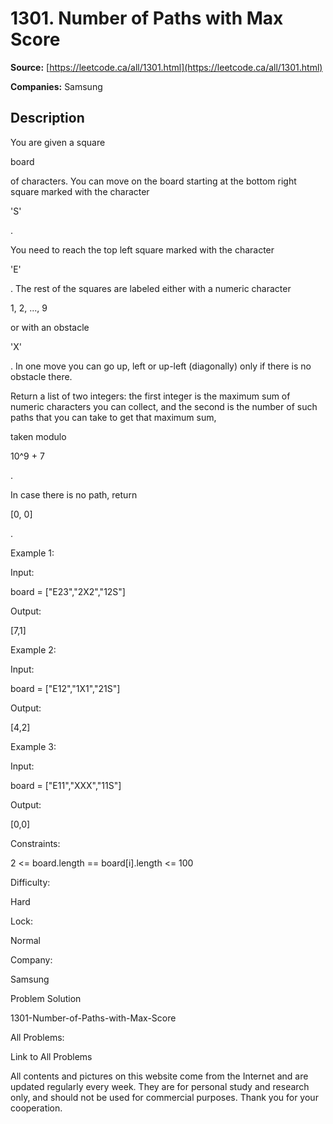 # 1301. Number of Paths with Max Score

**Source:** [https://leetcode.ca/all/1301.html](https://leetcode.ca/all/1301.html)

**Companies:** Samsung

## Description

You are given a square

board

of characters. You can move on the board
        starting at the bottom right square marked with the character

'S'

.

You need to reach the top left square marked with the character

'E'

.
            The rest of the squares are labeled either with a numeric character

1, 2,
                ..., 9

or with an obstacle

'X'

. In one move you can go up, left
            or up-left (diagonally) only if there is no obstacle there.

Return a list of two integers: the first integer is the maximum sum of numeric characters
            you can collect, and the second is the number of such paths that you can take to get
            that maximum sum,

taken modulo

10^9 + 7

.

In case there is no path, return

[0, 0]

.

Example 1:

Input:

board = ["E23","2X2","12S"]

Output:

[7,1]

Example 2:

Input:

board = ["E12","1X1","21S"]

Output:

[4,2]

Example 3:

Input:

board = ["E11","XXX","11S"]

Output:

[0,0]

Constraints:

2 <= board.length == board[i].length <= 100

Difficulty:

Hard

Lock:

Normal

Company:

Samsung

Problem Solution

1301-Number-of-Paths-with-Max-Score

All Problems:

Link to All Problems

All contents and pictures on this website come from the Internet and are updated regularly every week. They are for personal study and research only, and should not be used for commercial purposes. Thank you for your cooperation.

